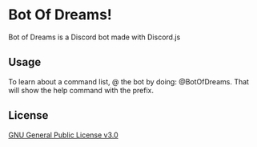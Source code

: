# Bot Of Dreams!

Bot of Dreams is a Discord bot made with Discord.js

## Usage
To learn about a command list, @ the bot by doing:
@BotOfDreams. That will show the help command with the prefix.

## License
[GNU General Public License v3.0](https://choosealicense.com/licenses/gpl-3.0/#)
